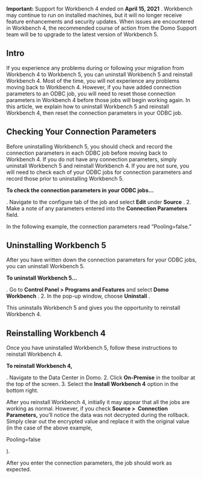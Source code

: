 


**Important:**
 Support for Workbench 4 ended on
 **April 15, 2021**
 . Workbench may continue to run on installed machines, but it will no longer receive feature enhancements and security updates. When issues are encountered in Workbench 4, the recommended course of action from the Domo Support team will be to upgrade to the latest version of Workbench 5.

Intro
-------

If you experience any problems during or following your migration from Workbench 4 to Workbench 5, you can uninstall Workbench 5 and reinstall Workbench 4. Most of the time, you will not experience any problems moving back to Workbench 4. However, if you have added connection parameters to an ODBC job, you will need to reset those connection parameters in Workbench 4 before those jobs will begin working again. In this article, we explain how to uninstall Workbench 5 and reinstall Workbench 4, then reset the connection parameters in your ODBC job.


 Checking Your Connection Parameters
-------------------------------------

Before uninstalling Workbench 5, you should check and record the connection parameters in each ODBC job before moving back to Workbench 4. If you do not have any connection parameters, simply uninstall Workbench 5 and reinstall Workbench 4. If you are not sure, you will need to check each of your ODBC jobs for connection parameters and record those prior to uninstalling Workbench 5.


**To check the connection parameters in your ODBC jobs...**

. Navigate to the configure tab of the job and select
 **Edit**
 under
 **Source**
 .
2. Make a note of any parameters entered into the
 **Connection Parameters**
 field.


 In the following example, the connection parameters read “Pooling=false.”


 Uninstalling Workbench 5
--------------------------

After you have written down the connection parameters for your ODBC jobs, you can uninstall Workbench 5.


**To uninstall Workbench 5...**

. Go to
 **Control Panel > Programs and Features**
 and select
 **Domo Workbench**
 .
2. In the pop-up window, choose
 **Uninstall**
 .

This uninstalls Workbench 5 and gives you the opportunity to reinstall Workbench 4.


 Reinstalling Workbench 4
--------------------------

Once you have uninstalled Workbench 5, follow these instructions to reinstall Workbench 4.


**To reinstall Workbench 4,**

. Navigate to the Data Center in Domo.
2. Click
 **On-Premise**
 in the toolbar at the top of the screen.
3. Select the
 **Install Workbench 4**
 option in the bottom right.

After you reinstall Workbench 4, initially it may appear that all the jobs are working as normal. However, if you check
 **Source >  Connection Parameters,**
 you’ll notice the data was not decrypted during the rollback. Simply clear out the encrypted value and replace it with the original value (in the case of the above example,

Pooling=false

).

After you enter the connection parameters, the job should work as expected.

